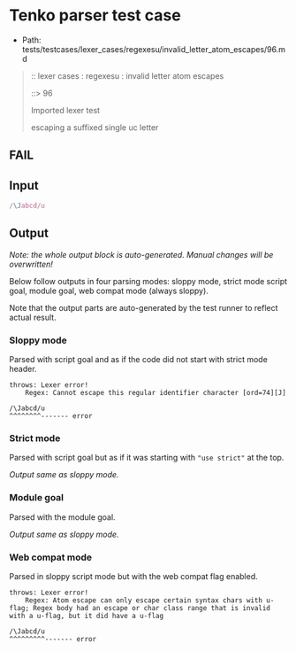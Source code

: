# Tenko parser test case

- Path: tests/testcases/lexer_cases/regexesu/invalid_letter_atom_escapes/96.md

> :: lexer cases : regexesu : invalid letter atom escapes
>
> ::> 96
>
> Imported lexer test
>
> escaping a suffixed single uc letter

## FAIL

## Input

`````js
/\Jabcd/u
`````

## Output

_Note: the whole output block is auto-generated. Manual changes will be overwritten!_

Below follow outputs in four parsing modes: sloppy mode, strict mode script goal, module goal, web compat mode (always sloppy).

Note that the output parts are auto-generated by the test runner to reflect actual result.

### Sloppy mode

Parsed with script goal and as if the code did not start with strict mode header.

`````
throws: Lexer error!
    Regex: Cannot escape this regular identifier character [ord=74][J]

/\Jabcd/u
^^^^^^^^------- error
`````

### Strict mode

Parsed with script goal but as if it was starting with `"use strict"` at the top.

_Output same as sloppy mode._

### Module goal

Parsed with the module goal.

_Output same as sloppy mode._

### Web compat mode

Parsed in sloppy script mode but with the web compat flag enabled.

`````
throws: Lexer error!
    Regex: Atom escape can only escape certain syntax chars with u-flag; Regex body had an escape or char class range that is invalid with a u-flag, but it did have a u-flag

/\Jabcd/u
^^^^^^^^^------- error
`````

